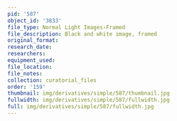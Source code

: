 ```yaml
---
pid: '587'
object_id: '3833'
file_type: Normal Light Images›Framed
file_description: Black and white image, framed
original_format:
research_date:
researchers:
equipment_used:
file_location:
file_notes:
collection: curatorial_files
order: '159'
thumbnail: img/derivatives/simple/587/thumbnail.jpg
fullwidth: img/derivatives/simple/587/fullwidth.jpg
full: img/derivatives/simple/587/fullwidth.jpg
---
```

